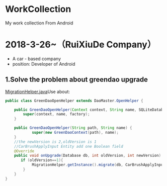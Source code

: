 # WorkCollection
My work collection From Android

# 2018-3-26~（RuiXiuDe Company）
- A car - based company
- position: Developer of Android 

## 1.Solve the problem about greendao upgrade
[MigrationHelper.java](/MigrationHelper.java)Use about:
```java
public class GreenDaoOpenHelper extends DaoMaster.OpenHelper {

    public GreenDaoOpenHelper(Context context, String name, SQLiteDatabase.CursorFactory factory) {
        super(context, name, factory);
    }

    public GreenDaoOpenHelper(String path, String name) {
            super(new GreenDaoContext(path), name);
    }
    //the newVersion is 2,oldVersion is 1
    //CarBrushApplyInput Entity add one Boolean field
    @Override
    public void onUpgrade(Database db, int oldVersion, int newVersion) {
       if (oldVersion==1){
            MigrationHelper.getInstance().migrate(db, CarBrushApplyInputCacheDao.class);
        }
    }
}
```
